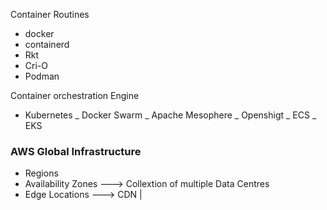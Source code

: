 Container Routines
- docker
- containerd
- Rkt
- Cri-O
- Podman 

Container orchestration Engine
- Kubernetes
_ Docker Swarm
_ Apache Mesophere
_ Openshigt
_ ECS
_ EKS



### AWS  Global Infrastructure
- Regions
- Availability Zones ---> Collextion of multiple Data Centres
- Edge Locations ---> CDN |




